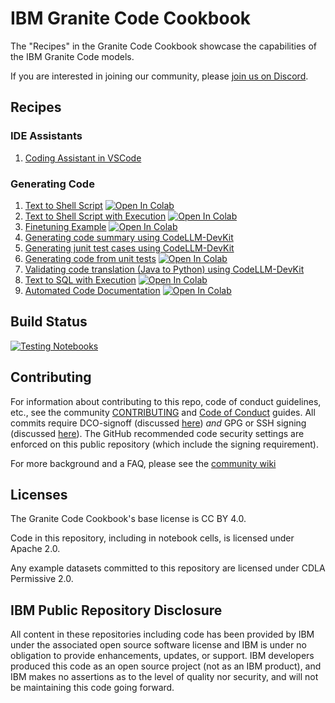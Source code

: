 # IBM Granite Code Cookbook

The "Recipes" in the Granite Code Cookbook showcase the capabilities of
the IBM Granite Code models.

If you are interested in joining our community, please [join us on Discord](https://discord.gg/PeThSs7A).

## Recipes

### IDE Assistants

1. [Coding Assistant in VSCode](recipes/Coding_Assistant_in_VSCode/Coding_Assistant_in_VSCode.ipynb)

### Generating Code

1. [Text to Shell Script](recipes/Text_to_Shell/Text_to_Shell.ipynb)
   <a target="_blank" href="https://colab.research.google.com/github/ibm-granite-community/granite-code-cookbook/blob/main/recipes/Text_to_Shell/Text_to_Shell.ipynb">
   <img src="https://colab.research.google.com/assets/colab-badge.svg" alt="Open In Colab"/>
   </a>
1. [Text to Shell Script with Execution](recipes/Text_to_Shell_Exec/Text_to_Shell_Exec.ipynb)
   <a target="_blank" href="https://colab.research.google.com/github/ibm-granite-community/granite-code-cookbook/blob/main/recipes/Text_to_Shell_Exec/Text_to_Shell_Exec.ipynb">
   <img src="https://colab.research.google.com/assets/colab-badge.svg" alt="Open In Colab"/>
   </a>
1. [Finetuning Example](recipes/Fine_Tuning_Granite/Finetuning_Granite.ipynb)
   <a target="_blank" href="https://colab.research.google.com/github/ibm-granite-community/granite-code-cookbook/blob/main/recipes/Fine_Tuning_Granite/Finetuning_Granite.ipynb">
   <img src="https://colab.research.google.com/assets/colab-badge.svg" alt="Open In Colab"/>
   </a>
1. [Generating code summary using CodeLLM-DevKit](recipes/CodeLLM_DevKit/code_summarization.ipynb)
1. [Generating junit test cases using CodeLLM-DevKit](recipes/CodeLLM_DevKit/generate_unit_tests.ipynb)
1. [Generating code from unit tests](recipes/Code_Gen_from_Tests/Code_Gen_from_Tests.ipynb)
   <a target="_blank" href="https://colab.research.google.com/github/ibm-granite-community/granite-code-cookbook/blob/main/recipes/Code_Gen_from_Tests/Code_Gen_from_Tests.ipynb">
   <img src="https://colab.research.google.com/assets/colab-badge.svg" alt="Open In Colab"/>
   </a>
1. [Validating code translation (Java to Python) using CodeLLM-DevKit](recipes/CodeLLM_DevKit/validating_code_translation.ipynb)
1. [Text to SQL with Execution](recipes/Text_to_SQL/Text_to_SQL.ipynb)
   <a target="_blank" href="https://colab.research.google.com/github/ibm-granite-community/granite-code-cookbook/blob/main/recipes/Text_to_SQL/Text_to_SQL.ipynb">
   <img src="https://colab.research.google.com/assets/colab-badge.svg" alt="Open In Colab"/>
   </a>
1. [Automated Code Documentation](recipes/Automated_Documentation/Automated_Documentation.ipynb)
   <a target="_blank" href="https://colab.research.google.com/github/ibm-granite-community/granite-code-cookbook/blob/main/recipes/Automated_Documentation/Automated_Documentation.ipynb">
   <img src="https://colab.research.google.com/assets/colab-badge.svg" alt="Open In Colab"/>
   </a>

## Build Status

<a href="https://github.com/ibm-granite-community/granite-code-cookbook/actions/workflows/notebooks.yaml">
  <img src="https://github.com/ibm-granite-community/granite-code-cookbook/actions/workflows/notebooks.yaml/badge.svg" alt="Testing Notebooks">
</a>

## Contributing

For information about contributing to this repo, code of conduct guidelines, etc., see the community [CONTRIBUTING][CG] and [Code of Conduct][CoC] guides.  All commits require DCO-signoff (discussed [here][CG-legal]) _and_ GPG or SSH signing (discussed [here][CG-signing]).  The GitHub recommended code security settings are enforced on this public repository (which include the signing requirement). 

For more background and a FAQ, please see the [community wiki](https://github.com/ibm-granite-community/community/wiki)

## Licenses

The Granite Code Cookbook's base license is CC BY 4.0.

Code in this repository, including in notebook cells, is licensed under Apache 2.0.

Any example datasets committed to this repository are licensed under CDLA Permissive 2.0.

## IBM Public Repository Disclosure

All content in these repositories including code has been provided by IBM under the associated open source software license and IBM is under no obligation to provide enhancements, updates, or support. IBM developers produced this code as an open source project (not as an IBM product), and IBM makes no assertions as to the level of quality nor security, and will not be maintaining this code going forward.

[CoC]: https://github.com/ibm-granite-community/community/blob/main/CODE_OF_CONDUCT.md
[CG]: https://github.com/ibm-granite-community/community/blob/main/CONTRIBUTING.md
[CG-legal]: https://github.com/ibm-granite-community/community/blob/main/CONTRIBUTING.md#legal
[CG-signing]: https://github.com/ibm-granite-community/community/blob/main/CONTRIBUTING.md#signing-commits
